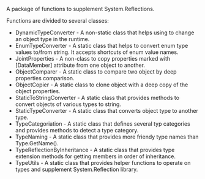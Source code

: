 A package of functions to supplement System.Reflections.

Functions are divided to several classes:
* DynamicTypeConverter - A non-static class that helps using <see cref="System.ComponentModel.TypeConverter"/> to change an object type in the runtime.
* EnumTypeConverter - A static class that helps to convert enum type values to/from string. It accepts shortcuts of enum value names.
* JointProperties - A non-class to copy properties marked with [DataMember] attribute from one object to another.
* ObjectComparer - A static class to compare two object by deep properties comparison.
* ObjectCopier - A static class to clone object with a deep copy of the object properties.
* StaticToStringConverter - A static class that provides methods to convert objects of various types to string.
* StaticTypeConverter - A static class that converts object type to another type.
* TypeCategoriation - A static class that defines several typ categories and provides methods to detect a type category.
* TypeNaming - A static class that provides more friendy type names than Type.GetName().
* TypeReflectionByInheritance - A static class that provides type extension methods for getting members in order of inheritance.
* TypeUtils - A static class that provides helper functions to operate on types and supplement <c>System.Reflection</c> library.